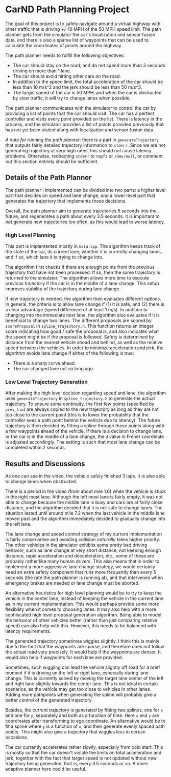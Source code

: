 # CarND Path Planning Project
   
The goal of this project is to safely navigate around a virtual highway 
with other traffic that is driving +/-10 MPH of the 50 MPH speed limit. 
The path planner gets from the simulator the car's localization and sensor 
fusion data, and there is also a sparse list of waypoints that can be
used to calculate the coordinates of points around the highway. 

The path planner needs to fulfill the following objectives:
* The car should stay on the road, and do not spend more than 3 
seconds driving on more than 1 lane.
* The car should avoid hitting other cars on the road.
* In addition to the speed limit, the total acceleration of the car should 
be less than 10 m/s^2 and the jerk should be less than 50 m/s^3.
* The target speed of the car is 50 MPH, and when the car is 
obstructed by slow traffic, it will try to change lanes when possible.

The path planner communicates with the simulator to control the car by
providing a list of points that the car should visit. The car has a perfect
controller and visits every point provided on the list. There is latency
in the process, and the simulator provides a list of points provided 
previously that has not yet been visited along with localization and sensor
fusion data.

*A note for running the path planner:* there is a part in `generateTrajectory`
that outputs fairly detailed trajectory information to `stderr`. 
Since we are not generating trajectory at very high rates, this should not
cause latency problems. Otherwise, redirecting `stderr` to `tmpfs` 
or `/dev/null`, or comment out this section entirely should be sufficient.

## Details of the Path Planner

The path planner I implemented can be divided into two parts: a higher level 
part that decides on speed and lane change, and a lower level part that 
generates the trajectory that implements those decisions.

Overall, the path planner aim to generate trajectories 5 seconds into the 
future, and regenerates a path about every 3.5 seconds. It is important to
*not* generate new trajectories too often, as this would lead to worse 
latency.

### High Level Planning

This part is implemented mostly in `main.cpp`. The algorithm keeps track of
the state of the car, its current lane, whether it is currently changing lanes,
and if so, which lane it is trying to change into.

The algorithm first checks if there are enough points from the previous 
trajectory that have not been processed. If so, then the same trajectory is
returned to the simulator. The algorithm allows more time to execute previous
trajectory if the car is in the middle of a lane change. This setup improves
stability of the trajectory during lane change.

If new trajectory is needed, the algorithm then evaluates different options.
In general, the criteria is to allow lane change if (1) it is safe, and 
(2) there is a clear advantage (speed difference of at least 1 m/s).
In addition to changing into the immediate next lane, the algorithm also 
evaluates if it is beneficial to change two lanes. The different proposals
are scored by `scoreProposal` in `spline_trajectory.h`. This function
returns an integer score indicating how good / safe the proposal is, and
also indicates what the speed might be if the proposal is followed.
Safety is determined by distance from the nearest vehicle ahead and behind, 
as well as the relative speed between the vehicles.
In order to minimize acceleration and jerk, the algorithm avoids lane change
if either of the following is true:
* There is a sharp curve ahead.
* The car changed lane not so long ago.

### Low Level Trajectory Generation

After making the high level decision regarding speed and lane, the algorithm
uses `generateTrajectory` in `spline_trajectory.h` to generate the actual 
trajectory. To ensure some continuity, the first few points (specified by
`prev_lim`) are always copied to the new trajectory as long as they are not 
too close to the current point (this is to lower the probability that the 
controller sees a path point behind the vehicle due to latency). The future
trajectory is then decided by fitting a spline through those points along
with a few waypoints ahead of the vehicle. If there is a decision to change
lane, or the car is in the middle of a lane change, the `d` value in 
Frenet coordinate is adjusted accordingly. The setting is such that most
lane change can be completed within 2 seconds.

## Results and Discussions

As one can see in the video, the vehicle safely finished 3 laps. It is also
able to change lanes when obstructed. 

There is a period in the video (from about mile 1.6) when the vehicle is
stuck in the right most lane. Although the left most lane is fairly empty,
it was not able to change because the middle lane is busy and cars are at
fairly close distance, and the algorithm decided that it is not safe to 
change lanes. The situation lasted until around mile 7.2 when the last
vehicle in the middle lane moved past and the algorithm immediately 
decided to gradually change into the left lane.

The lane change and speed control strategy of my current implementation is
fairly conservative and avoiding collision *naturally* takes higher 
priority. The other vehicles in the simulator exhibits some pretty bad
driving behavior, such as lane change at very short distance, not keeping
enough distance, rapid acceleration and decceleration, etc., some of these
are probably rather like many human drivers.  This also means
that in order to implement a more aggressive lane change strategy,
we would certainly need an extra safety component that runs more 
frequently than every 5 seconds (the rate the path planner is running at),
and that intervenes when emergency brakes are needed or lane change must 
be aborted.

An alternative heuristics for high level planning would be to try to 
keep the vehicle in the center lane, instead of keeping the vehicle 
in the current lane as in my current implementation. This would perhaps
provide some more flexibility when it comes to choosing lanes.
It may also help with a more sophiscated high level proposal generation
algorithm. Being able to model the behavior of other vehicles better
(rather than just comparing relative speed) can also help with this.
However, this needs to be balanced with latency requirements.

The generated trajectory sometimes wiggles slightly. I think this is 
mainly due to the fact that the waypoints are sparse, and therefore does 
not follow the actual road very precisely. It would help if the waypoints 
are denser. It would also help if waypoints for each lane are provided.

Sometimes, such wiggling can lead the vehicle slightly off road for a 
brief moment if it is driving on the left or right lane, especially
during lane change. This is currently solved by moving the target lane 
center of the left and right lane slightly towards the center lane. 
This is not ideal in certain scenarios, as the vehicle may get too 
close to vehicles in other lanes. Adding more pathpoints when generating
the spline will probably give a better control of the generated trajectory.

Besides, the current trajectory is generated by fitting two splines, one
for `x` and one for `y`, separately and both as a function of time.
Here `x` and `y` are coordinates after transforming to ego coordinate.
An alternative would be to fit a spline where `y` is a function of `x`, 
and then generate evenly spaced path points. This might also give a 
trajectory that wiggles less in certain occasions.

The car currently accelerates rather slowly, especially from cold start.
This is mostly so that the car doesn't violate the limits on total 
acceleration and jerk, together with the fact that target speed is not
updated without new trajectory being generated, that is, every 3.5 
seconds or so. A more adaptive planner here could be useful.
